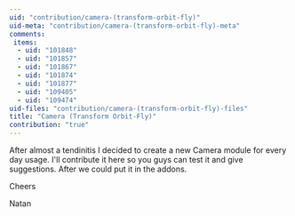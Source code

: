 ```yaml
---
uid: "contribution/camera-(transform-orbit-fly)"
uid-meta: "contribution/camera-(transform-orbit-fly)-meta"
comments: 
 items: 
  - uid: "101848"
  - uid: "101857"
  - uid: "101867"
  - uid: "101874"
  - uid: "101877"
  - uid: "109405"
  - uid: "109474"
uid-files: "contribution/camera-(transform-orbit-fly)-files"
title: "Camera (Transform Orbit-Fly)"
contribution: "true"
---
```


After almost a tendinitis I decided to create a new Camera module for every day usage.
I'll contribute it here so you guys can test it and give suggestions.
After we could put it in the addons.

Cheers

Natan